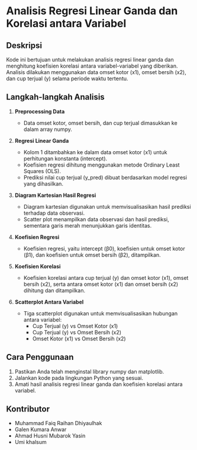 # Analisis Regresi Linear Ganda dan Korelasi antara Variabel

## Deskripsi
Kode ini bertujuan untuk melakukan analisis regresi linear ganda dan menghitung koefisien korelasi antara variabel-variabel yang diberikan. Analisis dilakukan menggunakan data omset kotor (x1), omset bersih (x2), dan cup terjual (y) selama periode waktu tertentu.

## Langkah-langkah Analisis
1. **Preprocessing Data**
   - Data omset kotor, omset bersih, dan cup terjual dimasukkan ke dalam array numpy.
   
2. **Regresi Linear Ganda**
   - Kolom 1 ditambahkan ke dalam data omset kotor (x1) untuk perhitungan konstanta (intercept).
   - Koefisien regresi dihitung menggunakan metode Ordinary Least Squares (OLS).
   - Prediksi nilai cup terjual (y_pred) dibuat berdasarkan model regresi yang dihasilkan.
   
3. **Diagram Kartesian Hasil Regresi**
   - Diagram kartesian digunakan untuk memvisualisasikan hasil prediksi terhadap data observasi.
   - Scatter plot menampilkan data observasi dan hasil prediksi, sementara garis merah menunjukkan garis identitas.
   
4. **Koefisien Regresi**
   - Koefisien regresi, yaitu intercept (β0), koefisien untuk omset kotor (β1), dan koefisien untuk omset bersih (β2), ditampilkan.

5. **Koefisien Korelasi**
   - Koefisien korelasi antara cup terjual (y) dan omset kotor (x1), omset bersih (x2), serta antara omset kotor (x1) dan omset bersih (x2) dihitung dan ditampilkan.

6. **Scatterplot Antara Variabel**
   - Tiga scatterplot digunakan untuk memvisualisasikan hubungan antara variabel:
     - Cup Terjual (y) vs Omset Kotor (x1)
     - Cup Terjual (y) vs Omset Bersih (x2)
     - Omset Kotor (x1) vs Omset Bersih (x2)

## Cara Penggunaan
1. Pastikan Anda telah menginstal library numpy dan matplotlib.
2. Jalankan kode pada lingkungan Python yang sesuai.
3. Amati hasil analisis regresi linear ganda dan koefisien korelasi antara variabel.

## Kontributor
- Muhammad Faiq Raihan Dhiyaulhak
- Galen Kumara Anwar
- Ahmad Husni Mubarok Yasin
- Umi khalsum
